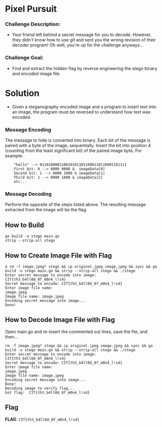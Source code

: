 # Pixel Pursuit

### Challenge Description:
- Your friend left behind a secret message for you to decode. However, they didn't know how to use git and sent you the wrong revision of their decoder program! Oh well, you're up for the challenge anyways...

### Challenge Goal:
- Find and extract the hidden flag by reverse engineering the stego binary and encoded image file.

# Solution
- Given a steganography encoded image and a program to insert text into an image, the program must be reversed to understand how text was encoded.

### Message Encoding
The message to hide is converted into binary.
Each bit of the message is paired with a byte of the image, sequentially. Insert the bit into position 4 (counting from the least significant bit) of the paired image byte.
For example:
```
	"hello" --> 0110100001100101011011000110110001101111
	First bit: 0 --> 0000 0000 &  imageData[0]
	Second bit: 1 --> 0000 1000 & imageData[1]
	Third bit: 1 --> 0000 1000 & imageData[2]
	etc...
```

### Message Decoding
Perform the opposite of the steps listed above. The resulting message extracted from the image will be the flag.

## How to Build
```
go build -o stego main.go
strip --strip-all stego
```

## How to Create Image File with Flag
```
$ rm -f image.jpeg* stego && cp original.jpeg image.jpeg && sync && go build -o stego main.go && strip --strip-all stego && ./stego
Enter secret message to encode into image:
CIT{th3_b4ll0d_0f_m0n4_l!s4}
Secret message to encode: CIT{th3_b4ll0d_0f_m0n4_l!s4}
Enter image file name:
image.jpeg 
Image file name: image.jpeg
Encoding secret message into image...
Done!
```

## How to Decode Image File with Flag
Open main.go and re-insert the commented out lines, save the file, and then...

```
rm -f image.jpeg* stego && cp original.jpeg image.jpeg && sync && go build -o stego main.go && strip --strip-all stego && ./stego
Enter secret message to encode into image:
CIT{th3_b4ll0d_0f_m0n4_l!s4}
Secret message to encode: CIT{th3_b4ll0d_0f_m0n4_l!s4}
Enter image file name:
image.jpeg
Image file name: image.jpeg
Encoding secret message into image...
Done!
Decoding image to verify flag...
Got flag:  CIT{th3_b4ll0d_0f_m0n4_l!s4}
```

## Flag
**FLAG**: `CIT{th3_b4ll0d_0f_m0n4_l!s4}`